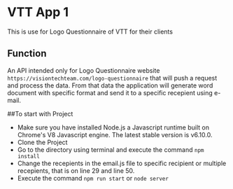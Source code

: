 # VTT App 1
This is use for Logo Questionnaire of VTT for their clients

## Function
An API intended only for Logo Questionnaire website `https://visiontechteam.com/logo-questionnaire` that will push a request and process the data.
From that data the application will generate word document with specific format and send it to a specific recepient using e-mail. 

##To start with Project
* Make sure you have installed Node.js a Javascript runtime built on Chrome's V8 Javascript engine. The latest stable version is v6.10.0.
* Clone the Project
* Go to the directory using terminal and execute the command `npm install`
* Change the recepients in the email.js file to specific recipient or multiple recepients, that is on line 29 and line 50.
* Execute the command `npm run start` or `node server`